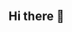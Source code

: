 ## Hi there 👋

<!--
**Sid-06/Sid-06** is a ✨ _special_ ✨ repository because its `README.md` (this file) appears on your GitHub profile.

Here are some ideas to get you started:
Github noob with a keen interestin doing nothing 
- 🔭 I’m currently working on ...
- 🌱 I’m currently learning ...
- 👯 I’m looking to collaborate on ...
- 🤔 I’m looking for help with ...
- 💬 Ask me about ...
- 📫 How to reach me: ...
- 😄 Pronouns: ...
- ⚡ Fun fact: ...
-->
